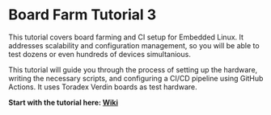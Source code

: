 # Board Farm Tutorial 3

This tutorial covers board farming and CI setup for Embedded Linux. It addresses scalability and configuration management, so you will be able to test dozens or even hundreds of devices simultanious.

This tutorial will guide you through the process of setting up the hardware, writing the necessary scripts, and configuring a CI/CD pipeline using GitHub Actions. It uses Toradex Verdin boards as test hardware.

**Start with the tutorial here: [Wiki](https://github.com/bitcrushtesting/board_farm_tutorial_3/wiki)**
